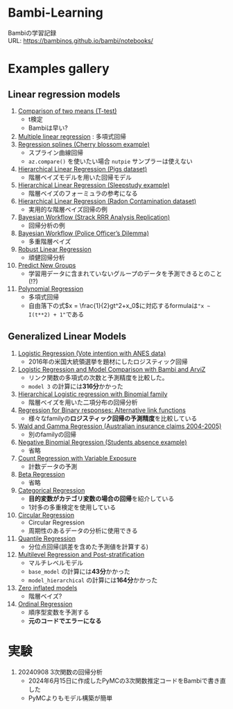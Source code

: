 # Bambi-Learning
Bambiの学習記録\
URL: https://bambinos.github.io/bambi/notebooks/

# Examples gallery
## Linear regression models
1. [Comparison of two means (T-test)](https://bambinos.github.io/bambi/notebooks/t-test.html)
    * t検定
    * Bambiは早い?
1. [Multiple linear regression](https://bambinos.github.io/bambi/notebooks/ESCS_multiple_regression.html)
    : 多項式回帰
1. [Regression splines (Cherry blossom example)](https://bambinos.github.io/bambi/notebooks/splines_cherry_blossoms.html)
    * スプライン曲線回帰
    * ```az.compare()``` を使いたい場合 ```nutpie``` サンプラーは使えない
1. [Hierarchical Linear Regression (Pigs dataset)](https://bambinos.github.io/bambi/notebooks/multi-level_regression.html)
    * 階層ベイズモデルを用いた回帰モデル
1. [Hierarchical Linear Regression (Sleepstudy example)](https://bambinos.github.io/bambi/notebooks/sleepstudy.html)
    * 階層ベイズのフォーミュラの参考になる
1. [Hierarchical Linear Regression (Radon Contamination dataset)](https://bambinos.github.io/bambi/notebooks/radon_example.html)
    * 実用的な階層ベイズ回帰の例
1. [Bayesian Workflow (Strack RRR Analysis Replication)](https://bambinos.github.io/bambi/notebooks/Strack_RRR_re_analysis.html)
    * 回帰分析の例
1. [Bayesian Workflow (Police Officer’s Dilemma)](https://bambinos.github.io/bambi/notebooks/shooter_crossed_random_ANOVA.html)
    * 多重階層ベイズ
1. [Robust Linear Regression](https://bambinos.github.io/bambi/notebooks/t_regression.html)
    * 頑健回帰分析
1. [Predict New Groups](https://bambinos.github.io/bambi/notebooks/predict_new_groups.html)
    * 学習用データに含まれていないグループのデータを予測できるとのこと(!?)
1. [Polynomial Regression](https://bambinos.github.io/bambi/notebooks/polynomial_regression.html)
    * 多項式回帰
    * 自由落下の式$x = \frac{1}{2}gt^2+x_0$に対応するformulaは```"x ~ I(t**2) + 1"```である


## Generalized Linear Models
1. [Logistic Regression (Vote intention with ANES data)](https://bambinos.github.io/bambi/notebooks/logistic_regression.html)
    * 2016年の米国大統領選挙を題材にしたロジスティック回帰
1. [Logistic Regression and Model Comparison with Bambi and ArviZ](https://bambinos.github.io/bambi/notebooks/model_comparison.html)
    * リンク関数の多項式の次数と予測精度を比較した。
    * ```model 3``` の計算には**316分**かかった
1. [Hierarchical Logistic regression with Binomial family](https://bambinos.github.io/bambi/notebooks/hierarchical_binomial_bambi.html)
    * 階層ベイズを用いた二項分布の回帰分析
1. [Regression for Binary responses: Alternative link functions](https://bambinos.github.io/bambi/notebooks/alternative_links_binary.html)
    * 様々なfamilyの**ロジスティック回帰の予測精度**を比較している
1. [Wald and Gamma Regression (Australian insurance claims 2004-2005)](https://bambinos.github.io/bambi/notebooks/wald_gamma_glm.html)
    * 別のfamilyの回帰
1. [Negative Binomial Regression (Students absence example)](https://bambinos.github.io/bambi/notebooks/negative_binomial.html)
    * 省略
1. [Count Regression with Variable Exposure](https://bambinos.github.io/bambi/notebooks/count_roaches.html)
    * 計数データの予測
1. [Beta Regression](https://bambinos.github.io/bambi/notebooks/beta_regression.html)
    * 省略
1. [Categorical Regression](https://bambinos.github.io/bambi/notebooks/categorical_regression.html)
    * **目的変数がカテゴリ変数の場合の回帰**を紹介している
    * 1対多の多重検定を使用している
1. [Circular Regression](https://bambinos.github.io/bambi/notebooks/circular_regression.html)
    * Circular Regression
    * 周期性のあるデータの分析に使用できる
1. [Quantile Regression](https://bambinos.github.io/bambi/notebooks/quantile_regression.html)
    * 分位点回帰(誤差を含めた予測値を計算する)
1. [Multilevel Regression and Post-stratification](https://bambinos.github.io/bambi/notebooks/mister_p.html)
    * マルチレベルモデル
    * ```base_model``` の計算には**43分**かかった
    * ```model_hierarchical``` の計算には**164分**かかった
1. [Zero inflated models](https://bambinos.github.io/bambi/notebooks/zero_inflated_regression.html)
    * 階層ベイズ?
1. [Ordinal Regression](https://bambinos.github.io/bambi/notebooks/ordinal_regression.html)
    * 順序型変数を予測する
    * **元のコードでエラーになる**


# 実験
1. 20240908 3次関数の回帰分析
    * 2024年6月15日に作成したPyMCの3次関数推定コードをBambiで書き直した
    * PyMCよりもモデル構築が簡単
